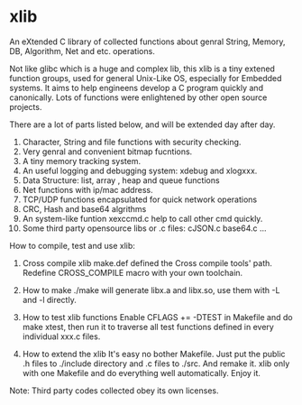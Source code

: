 # xlib
An eXtended C library of collected functions about genral String, Memory, DB, 
Algorithm, Net and etc. operations.

Not like glibc which is a huge and complex lib, this xlib is a tiny extened
function groups, used for general Unix-Like OS, especially for Embedded systems. 
It aims to help engineens develop a C program quickly and canonically. Lots of
functions were enlightened by other open source projects.

There are a lot of parts listed below, and will be extended day after day.

1. Character, String  and file functions with security checking.
2. Very genral and convenient bitmap fucntions.
3. A tiny memory tracking system. 
4. An useful logging and debugging system: xdebug and xlogxxx.
5. Data Structure: list, array , heap and queue functions
6. Net functions with ip/mac address. 
7. TCP/UDP functions encapsulated for quick network operations
8. CRC, Hash and base64 algrithms
9. An system-like funtion xexccmd.c help to call other cmd quickly.
10. Some third party opensource libs or .c files: cJSON.c base64.c
...

How to compile, test and use xlib:
1. Cross compile xlib
make.def defined the Cross compile tools' path. Redefine CROSS_COMPILE
macro with your own toolchain.

2. How to make
./make will generate libx.a and libx.so, use them with -L and -l directly.

3. How to test xlib functions
Enable CFLAGS  += -DTEST in Makefile and do make xtest, then run it to
traverse all test functions defined in every individual xxx.c files.

4. How to extend the xlib
It's easy no bother Makefile. Just put the public .h files to ./include 
directory and .c files to ./src. And remake it. xlib only with one 
Makefile and do everything well automatically. Enjoy it.

Note: Third party codes collected obey its own licenses.
